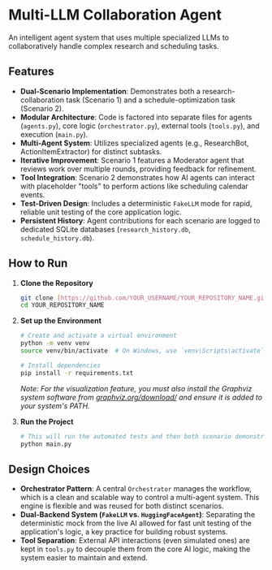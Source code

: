 # Multi-LLM Collaboration Agent

An intelligent agent system that uses multiple specialized LLMs to collaboratively handle complex research and scheduling tasks.

## Features

* **Dual-Scenario Implementation**: Demonstrates both a research-collaboration task (Scenario 1) and a schedule-optimization task (Scenario 2).
* **Modular Architecture**: Code is factored into separate files for agents (`agents.py`), core logic (`orchestrator.py`), external tools (`tools.py`), and execution (`main.py`).
* **Multi-Agent System**: Utilizes specialized agents (e.g., ResearchBot, ActionItemExtractor) for distinct subtasks.
* **Iterative Improvement**: Scenario 1 features a Moderator agent that reviews work over multiple rounds, providing feedback for refinement.
* **Tool Integration**: Scenario 2 demonstrates how AI agents can interact with placeholder "tools" to perform actions like scheduling calendar events.
* **Test-Driven Design**: Includes a deterministic `FakeLLM` mode for rapid, reliable unit testing of the core application logic.
* **Persistent History**: Agent contributions for each scenario are logged to dedicated SQLite databases (`research_history.db`, `schedule_history.db`).

## How to Run

1.  **Clone the Repository**
    ```bash
    git clone [https://github.com/YOUR_USERNAME/YOUR_REPOSITORY_NAME.git](https://github.com/YOUR_USERNAME/YOUR_REPOSITORY_NAME.git)
    cd YOUR_REPOSITORY_NAME
    ```

2.  **Set up the Environment**
    ```bash
    # Create and activate a virtual environment
    python -m venv venv
    source venv/bin/activate  # On Windows, use `venv\Scripts\activate`

    # Install dependencies
    pip install -r requirements.txt
    ```
    *Note: For the visualization feature, you must also install the Graphviz system software from [graphviz.org/download/](https://graphviz.org/download/) and ensure it is added to your system's PATH.*

3.  **Run the Project**
    ```bash
    # This will run the automated tests and then both scenario demonstrations.
    python main.py
    ```

## Design Choices

* **Orchestrator Pattern**: A central `Orchestrator` manages the workflow, which is a clean and scalable way to control a multi-agent system. This engine is flexible and was reused for both distinct scenarios.
* **Dual-Backend System (`FakeLLM` vs. `HuggingFaceAgent`)**: Separating the deterministic mock from the live AI allowed for fast unit testing of the application's logic, a key practice for building robust systems.
* **Tool Separation**: External API interactions (even simulated ones) are kept in `tools.py` to decouple them from the core AI logic, making the system easier to maintain and extend.